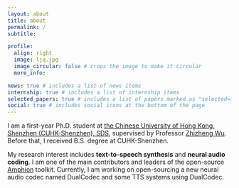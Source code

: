 ```yaml
---
layout: about
title: about
permalink: /
subtitle:

profile:
  align: right
  image: ljq.jpg
  image_circular: false # crops the image to make it circular
  more_info: 

news: true # includes a list of news items
internship: true # includes a list of internship items
selected_papers: true # includes a list of papers marked as "selected={true}"
social: true # includes social icons at the bottom of the page
---
```


I am a first-year Ph.D. student at [the Chinese University of Hong Kong, Shenzhen (CUHK-Shenzhen), SDS](https://sds.cuhk.edu.cn/en), supervised by Professor [Zhizheng Wu](https://drwuz.com/). Before that, I received B.S. degree at CUHK-Shenzhen. 

My research interest includes **text-to-speech synthesis** and **neural audio coding**. I am one of the main contributors and leaders of the open-source [Amphion](https://github.com/open-mmlab/Amphion) toolkit. Currently, I am working on open-sourcing a new neural audio codec named DualCodec and some TTS systems using DualCodec.